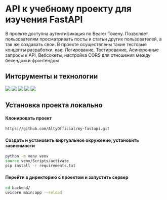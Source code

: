 # API к учебному проекту для изучения FastAPI

В проекте доступна аутентификация по Bearer Токену. Позволяет пользователям просматривать посты и статьи других пользователей, а так же создавать свои. В проекте осуществлены такие тестовые концепты разработки, как: Логирование, Тестирование, Асинхронные запросы к API, Вебсокеты, настройка CORS для отношения между бекендом и фронтендом

## Интсрументы и технологии
![](https://img.shields.io/badge/python-3.11-blue)
![](https://img.shields.io/badge/FastAPI-0.88-green)
![](https://img.shields.io/badge/uvicorn-0.20-yellow)
![](https://img.shields.io/badge/SQLAlchemy-1.4-orange)
![](https://img.shields.io/badge/pytest-7.2-lightgrey)

## Установка проекта локально
#### Клонировать проект 
```sh
https://github.com/AltyOfficial/my-fastapi.git
```
#### Создать и установить виртуальное окружение, установить зависимости
```sh
python -m venv venv
source venv/Scripts/activate
pip install -r requirements.txt
```
#### Перейти в директорию с проектом и запустить сервер
```sh
cd backend/
uvicorn main:app --reload
```

